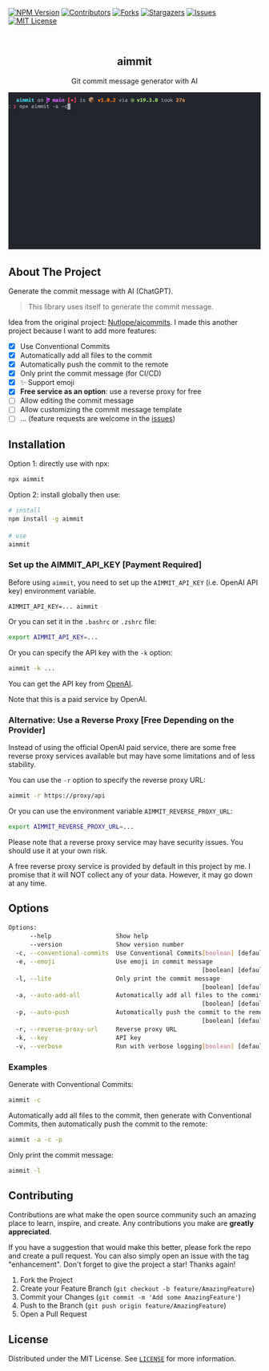 <!-- PROJECT SHIELDS -->

[![NPM Version][npm-version]][npm-url]
[![Contributors][contributors-shield]][contributors-url]
[![Forks][forks-shield]][forks-url]
[![Stargazers][stars-shield]][stars-url]
[![Issues][issues-shield]][issues-url]
[![MIT License][license-shield]][license-url]

[npm-version]: https://img.shields.io/npm/v/aimmit.svg
[npm-url]: https://www.npmjs.com/package/aimmit
[contributors-shield]: https://img.shields.io/github/contributors/Songkeys/aimmit.svg
[contributors-url]: https://github.com/Songkeys/aimmit/graphs/contributors
[forks-shield]: https://img.shields.io/github/forks/Songkeys/aimmit.svg
[forks-url]: https://github.com/Songkeys/aimmit/network/members
[stars-shield]: https://img.shields.io/github/stars/Songkeys/aimmit.svg
[stars-url]: https://github.com/Songkeys/aimmit/stargazers
[issues-shield]: https://img.shields.io/github/issues/Songkeys/aimmit.svg
[issues-url]: https://github.com/Songkeys/aimmit/issues
[license-shield]: https://img.shields.io/github/license/Songkeys/aimmit.svg
[license-url]: https://github.com/Songkeys/aimmit/blob/master/LICENSE.txt

<!-- PROJECT LOGO -->

<br />
<div align="center">

  <h2 align="center">aimmit</h2>

  <p align="center">
    Git commit message generator with AI
  </p>
  
  <img src="images/demo.gif" alt="Demo">
</div>

## About The Project

Generate the commit message with AI (ChatGPT).

> This library uses itself to generate the commit message.

Idea from the original project: [Nutlope/aicommits](https://github.com/Nutlope/aicommits). I made this another project because I want to add more features:

- [x] Use Conventional Commits
- [x] Automatically add all files to the commit
- [x] Automatically push the commit to the remote
- [x] Only print the commit message (for CI/CD)
- [x] ✨ Support emoji
- [x] **Free service as an option**: use a reverse proxy for free
- [ ] Allow editing the commit message
- [ ] Allow customizing the commit message template
- [ ] ... (feature requests are welcome in the [issues](https://github.com/Songkeys/aimmit/issues))

## Installation

Option 1: directly use with npx:

```bash
npx aimmit
```

Option 2: install globally then use:

```bash
# install
npm install -g aimmit

# use
aimmit
```

### Set up the AIMMIT_API_KEY [Payment Required]

Before using `aimmit`, you need to set up the `AIMMIT_API_KEY` (i.e. OpenAI API key) environment variable.

```
AIMMIT_API_KEY=... aimmit
```

Or you can set it in the `.bashrc` or `.zshrc` file:

```bash
export AIMMIT_API_KEY=...
```

Or you can specify the API key with the `-k` option:

```bash
aimmit -k ...
```

You can get the API key from [OpenAI](https://openai.com/).

Note that this is a paid service by OpenAI.

### Alternative: Use a Reverse Proxy [Free Depending on the Provider]

Instead of using the official OpenAI paid service, there are some free reverse proxy services available but may have some limitations and of less stability.

You can use the `-r` option to specify the reverse proxy URL:

```bash
aimmit -r https://proxy/api
```

Or you can use the environment variable `AIMMIT_REVERSE_PROXY_URL`:

```bash
export AIMMIT_REVERSE_PROXY_URL=...
```

Please note that a reverse proxy service may have security issues. You should use it at your own risk.

A free reverse proxy service is provided by default in this project by me. I promise that it will NOT collect any of your data. However, it may go down at any time.

## Options

```bash
Options:
      --help                  Show help                                [boolean]
      --version               Show version number                      [boolean]
  -c, --conventional-commits  Use Conventional Commits[boolean] [default: false]
  -e, --emoji                 Use emoji in commit message
                                                      [boolean] [default: false]
  -l, --lite                  Only print the commit message
                                                      [boolean] [default: false]
  -a, --auto-add-all          Automatically add all files to the commit
                                                      [boolean] [default: false]
  -p, --auto-push             Automatically push the commit to the remote
                                                      [boolean] [default: false]
  -r, --reverse-proxy-url     Reverse proxy URL                         [string]
  -k, --key                   API key                                   [string]
  -v, --verbose               Run with verbose logging[boolean] [default: false]
```

### Examples

Generate with Conventional Commits:

```bash
aimmit -c
```

Automatically add all files to the commit, then generate with Conventional Commits, then automatically push the commit to the remote:

```bash
aimmit -a -c -p
```

Only print the commit message:

```bash
aimmit -l
```

## Contributing

Contributions are what make the open source community such an amazing place to learn, inspire, and create. Any contributions you make are **greatly appreciated**.

If you have a suggestion that would make this better, please fork the repo and create a pull request. You can also simply open an issue with the tag "enhancement".
Don't forget to give the project a star! Thanks again!

1. Fork the Project
2. Create your Feature Branch (`git checkout -b feature/AmazingFeature`)
3. Commit your Changes (`git commit -m 'Add some AmazingFeature'`)
4. Push to the Branch (`git push origin feature/AmazingFeature`)
5. Open a Pull Request

## License

Distributed under the MIT License. See [`LICENSE`](LICENSE) for more information.
